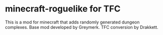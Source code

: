 minecraft-roguelike for TFC
===================

This is a mod for minecraft that adds randomly generated dungeon complexes.
Base mod developed by Greymerk.
TFC conversion by Drakkett.
